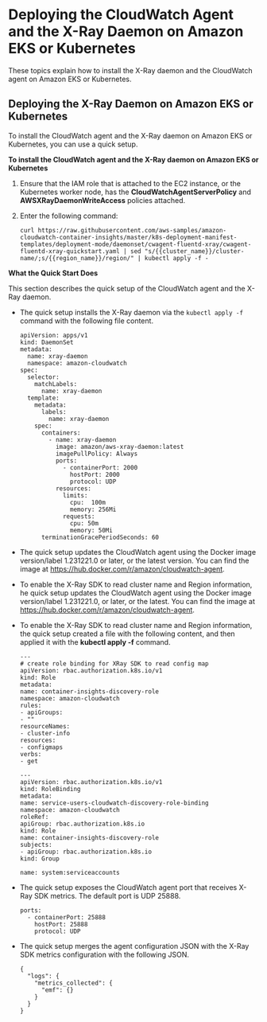 # Deploying the CloudWatch Agent and the X\-Ray Daemon on Amazon EKS or Kubernetes<a name="deploy_servicelens_CloudWatch_agent_deploy_EKS"></a>

These topics explain how to install the X\-Ray daemon and the CloudWatch agent on Amazon EKS or Kubernetes\.

## Deploying the X\-Ray Daemon on Amazon EKS or Kubernetes<a name="deploy_servicelens_CloudWatch_agent_deploy_Xray_daemon"></a>

To install the CloudWatch agent and the X\-Ray daemon on Amazon EKS or Kubernetes, you can use a quick setup\.

**To install the CloudWatch agent and the X\-Ray daemon on Amazon EKS or Kubernetes**

1. Ensure that the IAM role that is attached to the EC2 instance, or the Kubernetes worker node, has the **CloudWatchAgentServerPolicy** and **AWSXRayDaemonWriteAccess** policies attached\.

1. Enter the following command:

   ```
   curl https://raw.githubusercontent.com/aws-samples/amazon-cloudwatch-container-insights/master/k8s-deployment-manifest-templates/deployment-mode/daemonset/cwagent-fluentd-xray/cwagent-fluentd-xray-quickstart.yaml | sed "s/{{cluster_name}}/cluster-name/;s/{{region_name}}/region/" | kubectl apply -f -
   ```

**What the Quick Start Does**

This section describes the quick setup of the CloudWatch agent and the X\-Ray daemon\.
+ The quick setup installs the X\-Ray daemon via the `kubectl apply -f` command with the following file content\.

  ```
  apiVersion: apps/v1
  kind: DaemonSet
  metadata:
    name: xray-daemon
    namespace: amazon-cloudwatch
  spec:
    selector:
      matchLabels:
        name: xray-daemon
    template:
      metadata:
        labels:
          name: xray-daemon
      spec:
        containers:
          - name: xray-daemon
            image: amazon/aws-xray-daemon:latest
            imagePullPolicy: Always
            ports:
              - containerPort: 2000
                hostPort: 2000
                protocol: UDP
            resources:
              limits:
                cpu:  100m
                memory: 256Mi
              requests:
                cpu: 50m
                memory: 50Mi
        terminationGracePeriodSeconds: 60
  ```
+ The quick setup updates the CloudWatch agent using the Docker image version/label 1\.231221\.0 or later, or the latest version\. You can find the image at [https://hub\.docker\.com/r/amazon/cloudwatch\-agent](https://hub.docker.com/r/amazon/cloudwatch-agent)\.
+ To enable the X\-Ray SDK to read cluster name and Region information, he quick setup updates the CloudWatch agent using the Docker image version/label 1\.231221\.0, or later, or the latest\. You can find the image at [https://hub\.docker\.com/r/amazon/cloudwatch\-agent](https://hub.docker.com/r/amazon/cloudwatch-agent)\.
+ To enable the X\-Ray SDK to read cluster name and Region information, the quick setup created a file with the following content, and then applied it with the **kubectl apply \-f** command\.

  ```
  ---
  # create role binding for XRay SDK to read config map
  apiVersion: rbac.authorization.k8s.io/v1
  kind: Role
  metadata:
  name: container-insights-discovery-role
  namespace: amazon-cloudwatch
  rules:
  - apiGroups:
  - ""
  resourceNames:
  - cluster-info
  resources:
  - configmaps
  verbs:
  - get
   
  ---
  apiVersion: rbac.authorization.k8s.io/v1
  kind: RoleBinding
  metadata:
  name: service-users-cloudwatch-discovery-role-binding
  namespace: amazon-cloudwatch
  roleRef:
  apiGroup: rbac.authorization.k8s.io
  kind: Role
  name: container-insights-discovery-role
  subjects:
  - apiGroup: rbac.authorization.k8s.io
  kind: Group
                        
  name: system:serviceaccounts
  ```
+ The quick setup exposes the CloudWatch agent port that receives X\-Ray SDK metrics\. The default port is UDP 25888\.

  ```
  ports:
    - containerPort: 25888
      hostPort: 25888
      protocol: UDP
  ```
+ The quick setup merges the agent configuration JSON with the X\-Ray SDK metrics configuration with the following JSON\.

  ```
  {
    "logs": {
      "metrics_collected": {
        "emf": {}
      }
    }
  }
  ```